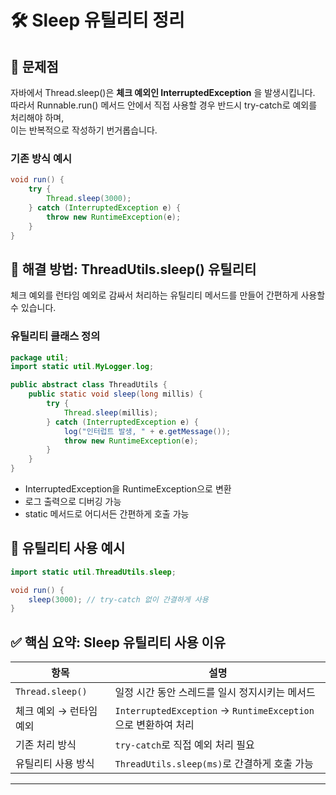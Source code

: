 # 🛠️ Sleep 유틸리티 정리
## 🔹 문제점
자바에서 Thread.sleep()은 **체크 예외인 InterruptedException** 을 발생시킵니다.  
따라서 Runnable.run() 메서드 안에서 직접 사용할 경우 반드시 try-catch로 예외를 처리해야 하며,   
이는 반복적으로 작성하기 번거롭습니다.

### 기존 방식 예시
```java
void run() {
    try {
        Thread.sleep(3000);
    } catch (InterruptedException e) {
        throw new RuntimeException(e);
    }
}
```


## 🔹 해결 방법: ThreadUtils.sleep() 유틸리티
체크 예외를 런타임 예외로 감싸서 처리하는 유틸리티 메서드를 만들어 간편하게 사용할 수 있습니다.

### 유틸리티 클래스 정의
```java
package util;
import static util.MyLogger.log;

public abstract class ThreadUtils {
    public static void sleep(long millis) {
        try {
            Thread.sleep(millis);
        } catch (InterruptedException e) {
            log("인터럽트 발생, " + e.getMessage());
            throw new RuntimeException(e);
        }
    }
}
```

- InterruptedException을 RuntimeException으로 변환
- 로그 출력으로 디버깅 가능
- static 메서드로 어디서든 간편하게 호출 가능

## 🔹 유틸리티 사용 예시
```java
import static util.ThreadUtils.sleep;

void run() {
    sleep(3000); // try-catch 없이 간결하게 사용
}
```


## ✅ 핵심 요약: Sleep 유틸리티 사용 이유

| 항목                     | 설명                                                             |
|--------------------------|------------------------------------------------------------------|
| `Thread.sleep()`         | 일정 시간 동안 스레드를 일시 정지시키는 메서드                   |
| 체크 예외 → 런타임 예외  | `InterruptedException` → `RuntimeException`으로 변환하여 처리      |
| 기존 처리 방식           | `try-catch`로 직접 예외 처리 필요                                 |
| 유틸리티 사용 방식       | `ThreadUtils.sleep(ms)`로 간결하게 호출 가능                      |


---

